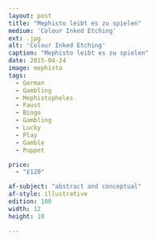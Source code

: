 ```yaml
---
layout: post
title: "Mephisto leibt es zu spielen"
medium: 'Colour Inked Etching'
ext: .jpg
alt: 'Colour Inked Etching'
caption: "Mephisto leibt es zu spielen"
date: 2015-04-24
image: mephisto
tags:
  - German
  - Gambling
  - Mephistopheles
  - Faust
  - Bingo
  - Gambling
  - Lucky
  - Play
  - Gamble
  - Puppet

price:
  - "£120"

af-subject: "abstract and conceptual"
af-style: illustrative
edition: 100
width: 12
height: 10

---
```

